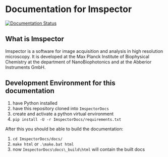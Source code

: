 Documentation for Imspector
===========================

[![Documentation Status](https://readthedocs.org/projects/imspectordocs/badge/?version=latest)](http://imspectordocs.readthedocs.io/en/latest/?badge=latest)

What is Imspector
-----------------
Imspector is a software for image acquisition and analysis in high resolution microscopy. It is developed at the
Max Planck Institute of Biophysical Chemistry at the department of NanoBiophotonics and at the Abberior Instruments
GmbH.

Development Environment for this documentation
----------------------------------------------

1. have Python installed
1. have this repository cloned into `ImspectorDocs`
1. create and activate a python virtual environment
1. `pip install -U -r ImspectorDocs/requirements.txt`

After this you should be able to build the documentation:

1. `cd ImspectorDocs/docs/`
1. `make html` or `.\make.bat html`
1. now `ImspectorDocs\docs\_build\html` will contain the built docs